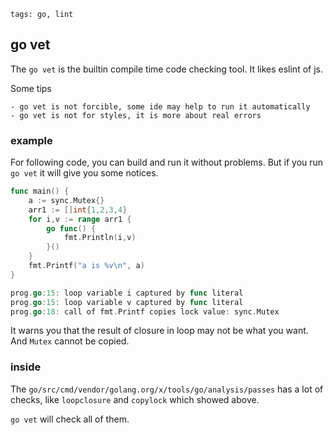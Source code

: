 ```metadata
tags: go, lint
```

## go vet

The `go vet` is the builtin compile time code checking tool. It likes eslint of js.

Some tips

    - go vet is not forcible, some ide may help to run it automatically
    - go vet is not for styles, it is more about real errors

### example
For following code, you can build and run it without problems. But if you run `go vet`
 it will give you some notices.

```go
func main() {
	a := sync.Mutex{}
	arr1 := []int{1,2,3,4}
	for i,v := range arr1 {
		go func() {
			fmt.Println(i,v)
		}()
	}
	fmt.Printf("a is %v\n", a)
}

prog.go:15: loop variable i captured by func literal
prog.go:15: loop variable v captured by func literal
prog.go:18: call of fmt.Printf copies lock value: sync.Mutex
```
It warns you that the result of closure in loop may not be what you want. And `Mutex`
 cannot be copied.

### inside
The `go/src/cmd/vendor/golang.org/x/tools/go/analysis/passes` has a lot of checks, like
 `loopclosure` and `copylock` which showed above.

`go vet` will check all of them.

